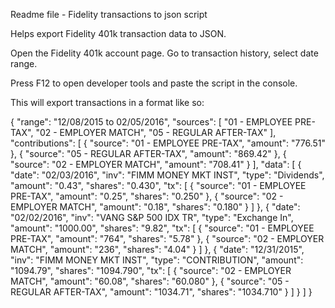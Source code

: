 Readme file - Fidelity transactions to json script

Helps export Fidelity 401k transaction data to JSON. 

Open the Fidelity 401k account page. Go to transaction history, select date range.

Press F12 to open developer tools and paste the script in the console.

This will export transactions in a format like so:

{
    "range": "12/08/2015 to 02/05/2016",
    "sources": [
        "01 - EMPLOYEE PRE-TAX",
        "02 - EMPLOYER MATCH",
        "05 - REGULAR AFTER-TAX"
    ],
    "contributions": [
        {
            "source": "01 - EMPLOYEE PRE-TAX",
            "amount": "776.51"
        },
        {
            "source": "05 - REGULAR AFTER-TAX",
            "amount": "869.42"
        },
        {
            "source": "02 - EMPLOYER MATCH",
            "amount": "708.41"
        }
    ],
    "data": [
        {
            "date": "02/03/2016",
            "inv": "FIMM MONEY MKT INST",
            "type": "Dividends",
            "amount": "0.43",
            "shares": "0.430",
            "tx": [
                {
                    "source": "01 - EMPLOYEE PRE-TAX",
                    "amount": "0.25",
                    "shares": "0.250"
                },
                {
                    "source": "02 - EMPLOYER MATCH",
                    "amount": "0.18",
                    "shares": "0.180"
                }
            ]
        },
        {
            "date": "02/02/2016",
            "inv": "VANG S&P 500 IDX TR",
            "type": "Exchange In",
            "amount": "1000.00",
            "shares": "9.82",
            "tx": [
                {
                    "source": "01 - EMPLOYEE PRE-TAX",
                    "amount": "764",
                    "shares": "5.78"
                },
                {
                    "source": "02 - EMPLOYER MATCH",
                    "amount": "236",
                    "shares": "4.04"
                }
            ]
        },
        {
            "date": "12/31/2015",
            "inv": "FIMM MONEY MKT INST",
            "type": "CONTRIBUTION",
            "amount": "1094.79",
            "shares": "1094.790",
            "tx": [
                {
                    "source": "02 - EMPLOYER MATCH",
                    "amount": "60.08",
                    "shares": "60.080"
                },
                {
                    "source": "05 - REGULAR AFTER-TAX",
                    "amount": "1034.71",
                    "shares": "1034.710"
                }
            ]
        }
    ]
}
